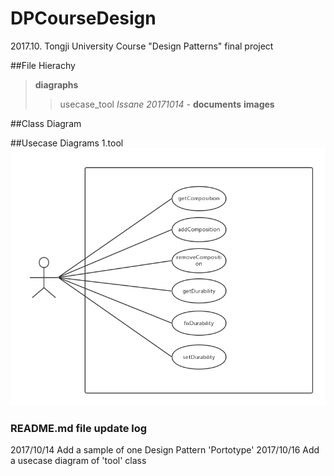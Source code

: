 ﻿# DPCourseDesign
2017.10. Tongji University Course "Design Patterns" final project 

##File Hierachy
>**diagraphs**
>>usecase_tool *Issane* *20171014* *-*
>**documents**
>**images**

##Class Diagram

##Usecase Diagrams
1.tool
![usecase_tool](diagrams/usecase_tool.png)

### README.md file update log
2017/10/14 Add a sample of one Design Pattern 'Portotype'
2017/10/16 Add a usecase diagram of 'tool' class
